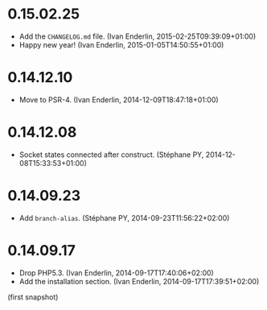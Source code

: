 # 0.15.02.25

  * Add the `CHANGELOG.md` file. (Ivan Enderlin, 2015-02-25T09:39:09+01:00)
  * Happy new year! (Ivan Enderlin, 2015-01-05T14:50:55+01:00)

# 0.14.12.10

  * Move to PSR-4. (Ivan Enderlin, 2014-12-09T18:47:18+01:00)

# 0.14.12.08

  * Socket states connected after construct. (Stéphane PY, 2014-12-08T15:33:53+01:00)

# 0.14.09.23

  * Add `branch-alias`. (Stéphane PY, 2014-09-23T11:56:22+02:00)

# 0.14.09.17

  * Drop PHP5.3. (Ivan Enderlin, 2014-09-17T17:40:06+02:00)
  * Add the installation section. (Ivan Enderlin, 2014-09-17T17:39:51+02:00)

(first snapshot)

